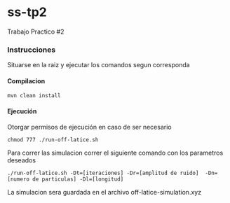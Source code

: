 # ss-tp2
Trabajo Practico #2

### Instrucciones
Situarse en la raiz y ejecutar los comandos segun corresponda

#### Compilacion
```
mvn clean install
```

#### Ejecución
Otorgar permisos de ejecución en caso de ser necesario
```
chmod 777 ./run-off-latice.sh 
``` 
Para correr las simulacion correr el siguiente comando con los parametros deseados 
```
./run-off-latice.sh -Dt=[iteraciones] -Dr=[amplitud de ruido]  -Dn=[numero de particulas] -Dl=[longitud] 
```

La simulacion sera guardada en el archivo off-latice-simulation.xyz  


